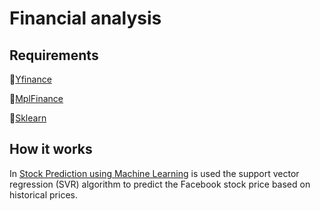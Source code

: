 # Financial analysis


## Requirements
  📍[Yfinance](https://pypi.org/project/yfinance/)
  
  📍[MplFinance](https://github.com/matplotlib/mplfinance)
  
  📍[Sklearn](https://scikit-learn.org/stable/)
  
  
  ## How it works
  
  In [Stock Prediction using Machine Learning](https://github.com/roscibely/Financial-analysis/blob/main/Stock_Prediction_using_Machine_Learning.ipynb) is used the support vector regression (SVR) algorithm to predict the Facebook stock price based on historical prices. 
